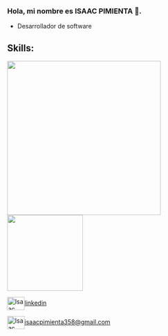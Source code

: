 ### Hola, mi nombre es ISAAC PIMIENTA 👋.

- Desarrollador de software


<h2>Skills: </h2>

 <img  width="355px" src="skillicons.dev/icons?i=flutter,dart,c#" >
 <img  width="175px" src="skillicons.dev/icons?i=git,angular,github,postman,unity" >



<p align="left">

<a href="https://www.linkedin.com/in/isaac-david-pimienta-morales-3187bb238/" target="blank"><img align="center" src="https://cdn.jsdelivr.net/npm/simple-icons@3.0.1/icons/linkedin.svg" alt="Isaac Pimienta Morales" height="30" width="40" />linkedin</a>


<a href="mailto:isaacpimienta358@gmail.com " target="blank"><img align="center" src="https://cdn.jsdelivr.net/npm/simple-icons@3.0.1/icons/gmail.svg" alt="Isaac Pimienta Morales" height="30" width="40" />isaacpimienta358@gmail.com</a>
</p>



